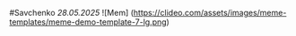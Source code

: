 #Savchenko
*28.05.2025*
![Mem] (https://clideo.com/assets/images/meme-templates/meme-demo-template-7-lg.png)